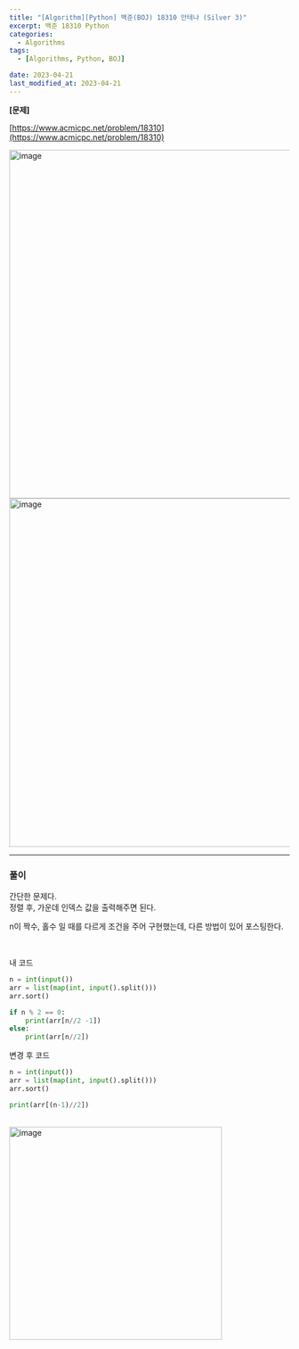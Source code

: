 ```yaml
---
title: "[Algorithm][Python] 백준(BOJ) 18310 안테나 (Silver 3)"
excerpt: 백준 18310 Python
categories:
  - Algorithms
tags:
  - [Algorithms, Python, BOJ]

date: 2023-04-21
last_modified_at: 2023-04-21
---
```


**[문제]**

[https://www.acmicpc.net/problem/18310](https://www.acmicpc.net/problem/18310)

<img width="625" alt="image" src="https://user-images.githubusercontent.com/31675698/233563841-445f5f27-4cdc-4258-ba80-2fd63180021d.png">

<img width="625" alt="image" src="https://user-images.githubusercontent.com/31675698/233563931-b48c11e8-ebc1-4f01-a4af-a15ff5263834.png">

<hr>

### 풀이

간단한 문제다. <br/>
정렬 후, 가운데 인덱스 값을 출력해주면 된다.

n이 짝수, 홀수 일 때를 다르게 조건을 주어 구현했는데, 다른 방법이 있어 포스팅한다.

<br/>

내 코드
```python
n = int(input())
arr = list(map(int, input().split()))
arr.sort()

if n % 2 == 0:
    print(arr[n//2 -1])
else:
    print(arr[n//2])
```

변경 후 코드
```python
n = int(input())
arr = list(map(int, input().split()))
arr.sort()

print(arr[(n-1)//2])
````

<br/>

<img width="382" alt="image" src="https://user-images.githubusercontent.com/31675698/233564451-3b5e86d2-2aac-4ad9-98de-1afca2682bb9.png">


